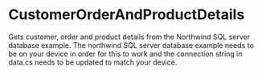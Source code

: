 # CustomerOrderAndProductDetails
Gets customer, order and product details from the Northwind SQL server database example.
The northwind SQL server database example needs to be on your device in order for this to work and the connection string in data.cs needs to be updated to match your device.
